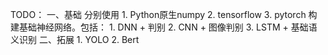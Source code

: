 TODO：
一、基础
分别使用
    1. Python原生numpy
    2. tensorflow
    3. pytorch
构建基础神经网络。包括：
    1. DNN + 判别
    2. CNN + 图像判别
    3. LSTM + 基础语义识别
二、拓展
    1. YOLO
    2. Bert